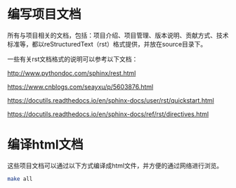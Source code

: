 # 编写项目文档

所有与项目相关的文档，包括：项目介绍、项目管理、版本说明、贡献方式、技术标准等，都以reStructuredText（rst）格式提供，并放在source目录下。

一些有关rst文档格式的说明可以参考以下文档：

http://www.pythondoc.com/sphinx/rest.html

https://www.cnblogs.com/seayxu/p/5603876.html

https://docutils.readthedocs.io/en/sphinx-docs/user/rst/quickstart.html

https://docutils.readthedocs.io/en/sphinx-docs/ref/rst/directives.html

# 编译html文档

这些项目文档可以通过以下方式编译成html文件，并方便的通过网络进行浏览。

``` bash
make all

```
